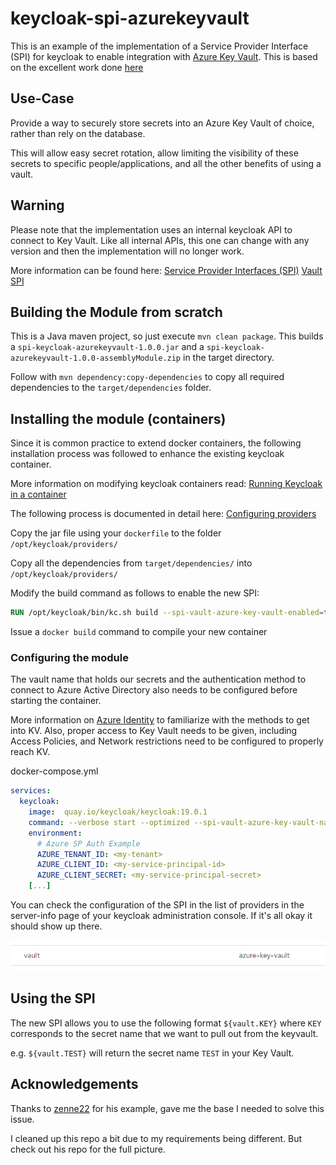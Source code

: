 # keycloak-spi-azurekeyvault

This is an example of the implementation of a Service Provider Interface (SPI) for keycloak to enable integration with [Azure Key Vault](https://azure.microsoft.com/en-us/products/key-vault). This is based on the excellent work done [here](|https://github.com/zene22/keycloak-spi-example) 

## Use-Case

Provide a way to securely store secrets into an Azure Key Vault of choice, rather than rely on the database.

This will allow easy secret rotation, allow limiting the visibility of these secrets to specific people/applications, and all the other benefits of using a vault. 

## Warning

Please note that the implementation uses an internal keycloak API to connect to Key Vault. Like all internal APIs, this one can change with any version and then the implementation will no longer work. 

More information can be found here:
[Service Provider Interfaces (SPI)](https://www.keycloak.org/docs/latest/server_development/#_providers)
[Vault SPI](https://www.keycloak.org/docs/latest/server_development/#_vault-spi)

## Building the Module from scratch

This is a Java maven project, so just execute `mvn clean package`.
This builds a `spi-keycloak-azurekeyvault-1.0.0.jar` and a  `spi-keycloak-azurekeyvault-1.0.0-assemblyModule.zip` in the target directory.

Follow with `mvn dependency:copy-dependencies` to copy all required dependencies to the `target/dependencies` folder. 

## Installing the module (containers)

Since it is common practice to extend docker containers, the following installation process was followed to enhance the existing keycloak container. 

More information on modifying keycloak containers read: [Running Keycloak in a container](https://www.keycloak.org/server/containers)

The following process is documented in detail here: [Configuring providers](https://www.keycloak.org/server/configuration-provider)

Copy the jar file using your `dockerfile` to the folder `/opt/keycloak/providers/`

Copy all the dependencies from `target/dependencies/` into `/opt/keycloak/providers/`

Modify the build command as follows to enable the new SPI:
```dockerfile
RUN /opt/keycloak/bin/kc.sh build --spi-vault-azure-key-vault-enabled=true
```

Issue a `docker build` command to compile your new container

### Configuring the module

The vault name that holds our secrets and the authentication method to connect to Azure Active Directory also needs to be configured before starting the container.

More information on [Azure Identity](https://learn.microsoft.com/en-us/dotnet/api/overview/azure/identity-readme?view=azure-dotnet) to familiarize with the methods to get into KV.
Also, proper access to Key Vault needs to be given, including Access Policies, and Network restrictions need to be configured to properly reach KV. 

docker-compose.yml
```yaml
services:      
  keycloak:
    image:  quay.io/keycloak/keycloak:19.0.1
    command: --verbose start --optimized --spi-vault-azure-key-vault-name=<KEY VAULT NAME>
    environment:
      # Azure SP Auth Example
      AZURE_TENANT_ID: <my-tenant>
      AZURE_CLIENT_ID: <my-service-principal-id>
      AZURE_CLIENT_SECRET: <my-service-principal-secret>
    [...]
```

You can check the configuration of the SPI in the list of providers in the server-info page of your keycloak administration console. If it's all okay it should show up there.

![alt text](Keycloak-Admin-Console.png "relevant part of the SPI list")

## Using the SPI

The new SPI allows you to use the following format `${vault.KEY}` where `KEY` corresponds to the secret name that we want to pull out from the keyvault.

e.g. `${vault.TEST}` will return the secret name `TEST` in your Key Vault.


## Acknowledgements

Thanks to [zenne22](https://github.com/zene22) for his example, gave me the base I needed to solve this issue.

I cleaned up this repo a bit due to my requirements being different. But check out his repo for the full picture.